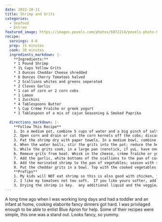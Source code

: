 ```yaml
---
date: 2022-10-11
title: Shrimp and Grits
categories:
  - Seafood
  - Entree
featured_image: https://images.pexels.com/photos/6072214/pexels-photo-6072214.jpeg?auto=compress&cs=tinysrgb&w=1260&h=750&dpr=2
recipe:
  servings: 4-6
  prep: 15 minutes
  cook: 30 minutes
  ingredients_markdown: |-
    **Ingredients:**
    * 1 Pound Shrimp
    * 1¼ Cups Yellow Grits
    * 3 Ounces Cheddar Cheese shredded
    * 6 Ounces Cherry Tomatoes halved
    * 2 Scallions whites and greens seperated
    * 2 Cloves Garlic
    * 1 can of corn or 2 corn cobs
    * 1 Lemon
    * 1 Zucchini
    * 4 Tablespoons Butter
    * ¼ Cup Crème Fraîche or greek yogurt
    * 1 Tablespoon of a mix of cajun Seasoning & Smoked Paprika
  
  directions_markdown: |-
    **Follow This Recipe**
    1. In a medium pot, combine 5 cups of water and a big pinch of salt; heat to boiling on high. Grate the cheese. Remove and discard the husks and silks of the corn.
    2. Open corn and drain or cut the corn kernels off the cobs; discard the cobs. Trim off and discard the ends of the zucchini; medium dice the zucchini. Mince the garlic. Cut off and discard the root ends of the scallions. Thinly slice the white bottoms of the scallions; cut the green tops into 1/4-inch pieces. Halve the cherry tomatoes. Quarter and deseed the lemon. 
    3. Pat the shrimp dry with paper towels. In a medium bowl, combine the shrimp and spice blend: toss to coat and set aside to marinate.
    4. When the water boils, stir the grits into the pot; reduce the heat to low. Cook, stirring frequently, 10 to 12 minutes, or until the water has been absorbed and the grits are tender. (If the grits seem dry, gradually add up to ¼ cup of water to achieve your desired consistency.) 
    5. While the grits cook, in a large pan (nonstick, if yuL. have one), heat 1 tablespoon of olive oil on medium-high until hot. Add the corn and zucchini; season with salt and pepper. Cook, stirring occasionally, 4 to 6 minutes.
    6. Remove grits from heat. Whisk in the cheese, crème fraîche or yogurt and half the butter until thoroughly combined; season with salt and pepper to taste. Cover and set aside in a warm place.
    7. Add the garlic, white bottoms of the scallions to the pan of corn and zucchini; season with salt and pepper. Cook, stirring occasionally. 
    8. Add the marinated shrimp to the pan of vegetables; season with salt and pepper. Cook, stirring occasionally, 2 to 4 minutes, or until the shrimp are opaque and cooked through. Stir in the remaining butter and the juice of all 4 lemon wedges and the tomatoes. Cook, stirring occasionally, 1 to 2 minutes, or until thoroughly combined.
    9. Put the cheddar grits in a bowl. Top with the cooked vegetables and shrimp. Garnish with the green tops of the scallion.
    **ProTips**
    1. My kids will NOT eat shrimp so this is also good with chicken, just cube and pan fry some breasts with salt and pepper. Toss into the pan on step 8. 
    2. I like my tomatoes not too soft.  If you like yours softer, add them in with the garlic and scallions.
    3. Drying the shrimp is key.  any additional liquid and the veggie/shrimp mixture gets soggy.
---
```

A long time ago when I was working long days and had a toddler and an infant at home, cooking elaborite fancy dinners got hard. I was privilaged enough to be able to enlist Blue Apron for help.  Some of their recipes were simple, this one was a stand out.  Looks fancy, so yummy.